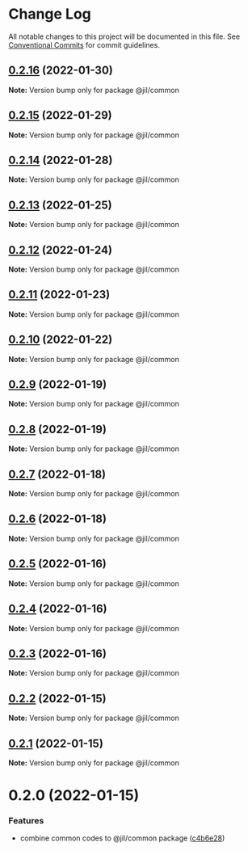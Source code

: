# Change Log

All notable changes to this project will be documented in this file.
See [Conventional Commits](https://conventionalcommits.org) for commit guidelines.

## [0.2.16](https://github.com/jiljs/jil/compare/@jil/common@0.2.15...@jil/common@0.2.16) (2022-01-30)

**Note:** Version bump only for package @jil/common





## [0.2.15](https://github.com/jiljs/jil/compare/@jil/common@0.2.14...@jil/common@0.2.15) (2022-01-29)

**Note:** Version bump only for package @jil/common





## [0.2.14](https://github.com/jiljs/jil/compare/@jil/common@0.2.13...@jil/common@0.2.14) (2022-01-28)

**Note:** Version bump only for package @jil/common





## [0.2.13](https://github.com/jiljs/jil/compare/@jil/common@0.2.12...@jil/common@0.2.13) (2022-01-25)

**Note:** Version bump only for package @jil/common





## [0.2.12](https://github.com/jiljs/jil/compare/@jil/common@0.2.11...@jil/common@0.2.12) (2022-01-24)

**Note:** Version bump only for package @jil/common





## [0.2.11](https://github.com/jiljs/jil/compare/@jil/common@0.2.10...@jil/common@0.2.11) (2022-01-23)

**Note:** Version bump only for package @jil/common





## [0.2.10](https://github.com/jiljs/jil/compare/@jil/common@0.2.9...@jil/common@0.2.10) (2022-01-22)

**Note:** Version bump only for package @jil/common





## [0.2.9](https://github.com/jiljs/jil/compare/@jil/common@0.2.8...@jil/common@0.2.9) (2022-01-19)

**Note:** Version bump only for package @jil/common





## [0.2.8](https://github.com/jiljs/jil/compare/@jil/common@0.2.7...@jil/common@0.2.8) (2022-01-19)

**Note:** Version bump only for package @jil/common





## [0.2.7](https://github.com/jiljs/jil/compare/@jil/common@0.2.6...@jil/common@0.2.7) (2022-01-18)

**Note:** Version bump only for package @jil/common





## [0.2.6](https://github.com/jiljs/jil/compare/@jil/common@0.2.5...@jil/common@0.2.6) (2022-01-18)

**Note:** Version bump only for package @jil/common





## [0.2.5](https://github.com/jiljs/jil/compare/@jil/common@0.2.4...@jil/common@0.2.5) (2022-01-16)

**Note:** Version bump only for package @jil/common





## [0.2.4](https://github.com/jiljs/jil/compare/@jil/common@0.2.3...@jil/common@0.2.4) (2022-01-16)

**Note:** Version bump only for package @jil/common





## [0.2.3](https://github.com/jiljs/jil/compare/@jil/common@0.2.2...@jil/common@0.2.3) (2022-01-16)

**Note:** Version bump only for package @jil/common





## [0.2.2](https://github.com/jiljs/jil/compare/@jil/common@0.2.1...@jil/common@0.2.2) (2022-01-15)

**Note:** Version bump only for package @jil/common





## [0.2.1](https://github.com/jiljs/jil/compare/@jil/common@0.2.0...@jil/common@0.2.1) (2022-01-15)

**Note:** Version bump only for package @jil/common





# 0.2.0 (2022-01-15)


### Features

* combine common codes to @jil/common package ([c4b6e28](https://github.com/jiljs/jil/commit/c4b6e286ddfcbee22843dd2087509fa04a478254))
